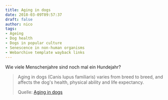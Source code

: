 ```yaml
---
title: Aging in dogs
date: 2018-03-09T09:57:37
draft: false
author: nico
tags:
- Ageing
- Dog health
- Dogs in popular culture
- Senescence in non-human organisms
- Webarchive template wayback links
---
```


Wie viele Menschenjahre sind noch mal ein Hundejahr?

> Aging in dogs (Canis lupus familiaris) varies from breed to breed, and affects
> the dog's health, physical ability and life expectancy.
>
> Quelle: [Aging in dogs](https://en.wikipedia.org/wiki/Aging_in_dogs)
